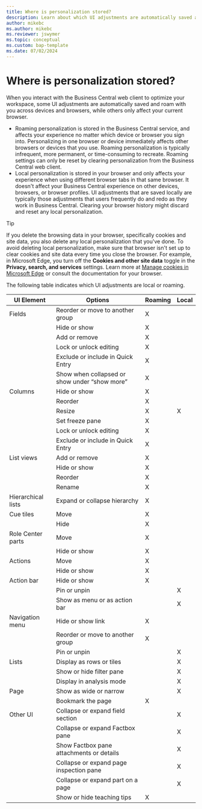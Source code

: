 ```yaml
---
title: Where is personalization stored?
description: Learn about which UI adjustments are automatically saved and roam with you across devices and browsers, while others only affect your current browser.
author: mikebc
ms.author: mikebc
ms.reviewer: jswymer
ms.topic: conceptual
ms.custom: bap-template 
ms.date: 07/02/2024
---
```


# Where is personalization stored?

When you interact with the Business Central web client to optimize your workspace, some UI adjustments are automatically saved and roam with you across devices and browsers, while others only affect your current browser.

- Roaming personalization is stored in the Business Central service, and affects your experience no matter which device or browser you sign into. Personalizing in one browser or device immediately affects other browsers or devices that you use. Roaming personalization is typically infrequent, more permanent, or time-consuming to recreate. Roaming settings can only be reset by clearing personalization from the Business Central web client.
- Local personalization is stored in your browser and only affects your experience when using different browser tabs in that same browser. It doesn't affect your Business Central experience on other devices, browsers, or browser profiles. UI adjustments that are saved locally are typically those adjustments that users frequently do and redo as they work in Business Central. Clearing your browser history might discard and reset any local personalization.  

> [!TIP]
> If you delete the browsing data in your browser, specifically cookies and site data, you also delete any local personalization that you've done. To avoid deleting local personalization, make sure that browser isn't set up to clear cookies and site data every time you close the browser. For example, in Microsoft Edge, you turn off the **Cookies and other site data** toggle in the **Privacy, search, and services** settings. Learn more at [Manage cookies in Microsoft Edge](https://support.microsoft.com/en-us/windows/manage-cookies-in-microsoft-edge-view-allow-block-delete-and-use-168dab11-0753-043d-7c16-ede5947fc64d#bkmk_deletecookieseverytimeyouclosethebrowser) or consult the documentation for your browser.

The following table indicates which UI adjustments are local or roaming.

|UI Element|Options|Roaming|Local|
|-|-|-|-|
|Fields|Reorder or move to another group|X||
||Hide or show|X||
||Add or remove|X||
||Lock or unlock editing|X||
||Exclude or include in Quick Entry|X||
||Show when collapsed or show under “show more”|X||
|Columns|Hide or show|X||
||Reorder |X||
||Resize|X|X|
||Set freeze pane|X||
||Lock or unlock editing |X||
||Exclude or include in Quick Entry|X||
|List views|Add or remove|X||
||Hide or show|X||
||Reorder|X||
||Rename|X||
|Hierarchical lists|Expand or collapse hierarchy|X||
|Cue tiles|Move|X||
||Hide|X||
|Role Center parts|Move|X||
||Hide or show|X||
|Actions|Move|X||
||Hide or show|X||
|Action bar|Hide or show|X||
||Pin or unpin||X|
||Show as menu or as action bar||X|
|Navigation menu|Hide or show link|X||
||Reorder or move to another group|X||
||Pin or unpin||X|
|Lists|Display as rows or tiles||X|
||Show or hide filter pane||X|
||Display in analysis mode||X|
|Page|Show as wide or narrow||X|
||Bookmark the page|X||
|Other UI|Collapse or expand field section||X|
||Collapse or expand Factbox pane||X|
||Show Factbox pane attachments or details||X|
||Collapse or expand page inspection pane||X|
||Collapse or expand part on a page||X|
||Show or hide teaching tips|X||
